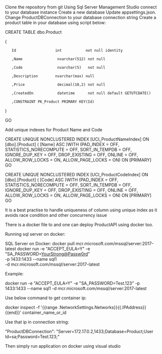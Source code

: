 Clone the repository from git
Using Sql Server Management Studio connect to your database instance
Create a new database 
Update appsettings.json. Change ProductDBConnection to your database connection string
Create a product table in your database using script below:

CREATE TABLE dbo.Product

(

       Id                  int           not null identity

       ,Name                nvarchar(512) not null

       ,Code                nvarchar(5)   not null

       ,Description        nvarchar(max) null

       ,Price               decimal(10,2) not null

       ,CreatedOn           datetime      not null default GETUTCDATE()

       ,CONSTRAINT PK_Product PRIMARY KEY(Id)

)

GO

Add unique indexes for Product Name and Code

CREATE UNIQUE NONCLUSTERED INDEX [UCI_ProductNameIndex] ON [dbo].[Product]
(
	[Name] ASC
)WITH (PAD_INDEX = OFF, STATISTICS_NORECOMPUTE = OFF, SORT_IN_TEMPDB = OFF, IGNORE_DUP_KEY = OFF, DROP_EXISTING = OFF, ONLINE = OFF, ALLOW_ROW_LOCKS = ON, ALLOW_PAGE_LOCKS = ON) ON [PRIMARY]
GO


CREATE UNIQUE NONCLUSTERED INDEX [UCI_ProductCodeIndex] ON [dbo].[Product]
(
	[Code] ASC
)WITH (PAD_INDEX = OFF, STATISTICS_NORECOMPUTE = OFF, SORT_IN_TEMPDB = OFF, IGNORE_DUP_KEY = OFF, DROP_EXISTING = OFF, ONLINE = OFF, ALLOW_ROW_LOCKS = ON, ALLOW_PAGE_LOCKS = ON) ON [PRIMARY]
GO

It is a best practise to handle uniqueness of column using unique index as it avoids race condition and other concurrency issue

There is a docker file to and one can deploy ProductAPI using docker too.

Running sql server on docker:

SQL Server on Docker:
docker pull mcr.microsoft.com/mssql/server:2017-latest
docker run -e "ACCEPT_EULA=Y" -e "SA_PASSWORD=<YourStrong@Passw0rd>" \
   -p 1433:1433 --name sql1 \
   -d mcr.microsoft.com/mssql/server:2017-latest
   
Example:

docker run -e "ACCEPT_EULA=Y" -e "SA_PASSWORD=Test.123" -p 1433:1433 --name sql1 -d mcr.microsoft.com/mssql/server:2017-latest

Use below command to get container ip:

docker inspect -f '{{range .NetworkSettings.Networks}}{{.IPAddress}}{{end}}' container_name_or_id

Use that ip in connection string:

"ProductDBConnection": "Server=172.17.0.2,1433;Database=Product;User Id=sa;Password=Test.123;"

Then simply run application on docker using visual studio


